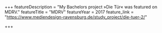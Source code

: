 +++
featureDescription = "My Bachelors project »Die Tür« was featured on MDRV."
featureTitle = "MDRV"
featureYear = 2017
feature_link = "https://www.mediendesign-ravensburg.de/study_project/die-tuer-2/"

+++
